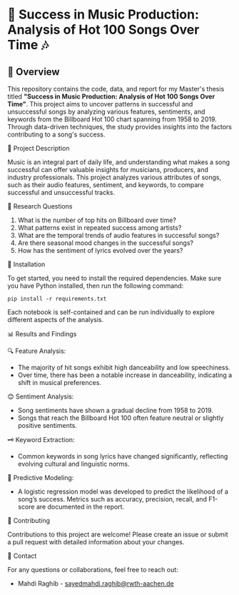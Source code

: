 # 🎵 Success in Music Production: Analysis of Hot 100 Songs Over Time 🎶

## 📄 Overview

This repository contains the code, data, and report for my Master's thesis titled **"Success in Music Production: Analysis of Hot 100 Songs Over Time"**. This project aims to uncover patterns in successful and unsuccessful songs by analyzing various features, sentiments, and keywords from the Billboard Hot 100 chart spanning from 1958 to 2019. Through data-driven techniques, the study provides insights into the factors contributing to a song's success.

📝 Project Description

Music is an integral part of daily life, and understanding what makes a song successful can offer valuable insights for musicians, producers, and industry professionals. This project analyzes various attributes of songs, such as their audio features, sentiment, and keywords, to compare successful and unsuccessful tracks.

🎯 Research Questions

1. What is the number of top hits on Billboard over time?
2.	What patterns exist in repeated success among artists?
3.	What are the temporal trends of audio features in successful songs?
4.	Are there seasonal mood changes in the successful songs?
5.	How has the sentiment of lyrics evolved over the years?

🚀 Installation

To get started, you need to install the required dependencies. Make sure you have Python installed, then run the following command:

	pip install -r requirements.txt



Each notebook is self-contained and can be run individually to explore different aspects of the analysis.

📊 Results and Findings

🔍 Feature Analysis:

* The majority of hit songs exhibit high danceability and low speechiness.
* Over time, there has been a notable increase in danceability, indicating a shift in musical preferences.

😊 Sentiment Analysis:

* Song sentiments have shown a gradual decline from 1958 to 2019.
* Songs that reach the Billboard Hot 100 often feature neutral or slightly positive sentiments.

🗝️ Keyword Extraction:

* Common keywords in song lyrics have changed significantly, reflecting evolving cultural and linguistic norms.

🧠 Predictive Modeling:

* A logistic regression model was developed to predict the likelihood of a song’s success. Metrics such as accuracy, precision, recall, and F1-score are documented in the report.

🤝 Contributing

Contributions to this project are welcome! Please create an issue or submit a pull request with detailed information about your changes.

📧 Contact

For any questions or collaborations, feel free to reach out:

* Mahdi Raghib - sayedmahdi.raghib@rwth-aachen.de